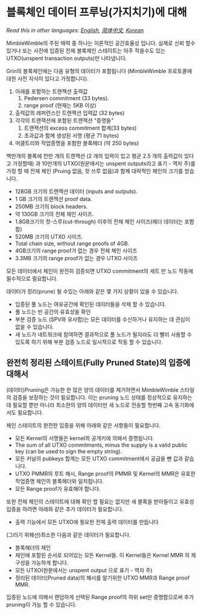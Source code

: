 # 블록체인 데이터 프루닝(가지치기)에 대해

*Read this in other languages: [English](pruning.md), [简体中文](pruning_ZH-CN.md), [Korean](pruning_KR.md)*

MimbleWimble의 주된 매력 중 하나는 이론적인 공간효율성 입니다. 실제로 신뢰 할수 있거나 또는 사전에 입증된 전체 블록체인 스테이트는 아주 작을수도 있는 UTXO(unspent transaction outputs)만 나타냅니다.

Grin의 블록체인에는 다음 유형의 데이터가 포함됩니다 (MimbleWimble 프로토콜에 대한 사전 지식이 있다고 가정합니다).

1. 아래를 포함하는 트랜잭션 출력값
   1. Pedersen commitment (33 bytes).
   2. range proof (현재는 5KB 이상)
2. 출력값의 레퍼런스인 트랜잭션 입력값 (32 bytes)
3. 각각의 트랜잭션에 포함된 트랜잭션 "증명들"
    1. 트랜잭션의 excess commitment 합계(33 bytes)
    2. 초과값과 함께 생성된 서명 (평균 71 bytes)
4. 머클트리와 작업증명을 포함한 블록헤더 (약 250 bytes)

백만개의 블록에 천만 개의 트랜잭션 (2 개의 입력이 있고 평균 2.5 개의 출력값이 있다고 가정할때) 과 10만개의 UTXO(원문에서는 unspent outputs라고 표기 - 역자 주)를 가정 할 때 전체 체인 (Pruing 없음, 컷 쓰루 없음)과 함께 대략적인 체인의 크기를 얻습니다.

* 128GB 크기의 트랜잭션 데이터 (inputs and outputs).
* 1 GB 크기의 트랜잭션 proof data.
* 250MB 크기의 block headers.
* 약 130GB 크기의 전체 체인 사이즈.
* 1.8GB크기의 컷-스루(cut-through) 이후의 전체 체인 사이즈(헤더 데이터는 포함함)
* 520MB 크기의 UTXO 사이즈.
* Total chain size, without range proofs of 4GB.
* 4GB크기의 range proof가 없는 경우 전체 체인 사이즈
* 3.3MB 크기의 range proof가 없는 경우 UTXO 사이즈

모든 데이터에서 체인이 완전히 검증되면 UTXO commitment의 세트 만 노드 작동에 필수적으로 필요합니다.

데이터가 정리(prune) 될 수있는 아래와 같은 몇 가지 상황이 있을 수 있습니다.

* 입증된 풀 노드는 여유공간에 확인된 데이터들을 삭제 할 수 있습니다.
* 풀 노드는 빈 공간의 유효성을 확인
* 부분 검증 노드 (SPV와 유사함)는 모든 데이터를 수신하거나 유지하는 데 관심이 없을 수 있습니다.
* 새 노드가 네트워크에 참여하면 결과적으로 풀 노드가 될지라도 더 빨리 사용할 수있도록 하기 위해 부분 검증 노드로 일시적으로 작동 할 수 있습니다.

## 완전히 정리된 스테이트(Fully Pruned State)의 입증에 대해서

(데이터)Pruning은 가능한 한 많은 양의 데이터를 제거하면서 MimbleWimble 스타일의 검증을 보장하는 것이 필요합니다.
이는 pruning 노드 상태를 정상적으로 유지하는 데 필요할 뿐만 아니라 최소한의 양의 데이터만 새 노드로 전송할 첫번째 고속 동기화에서도 필요합니다.

체인 스테이트의 완전한 입증을 위해 아래와 같은 사항들이 필요합니다.

* 모든 Kernel의 서명들은 kernel의 공개키에 의해서 증명됩니다.
* The sum of all UTXO commitments, minus the supply is a valid public key (can
  be used to sign the empty string).
* 모든 커널의 pubkeys 합계는 모든 UTXO commitment에서 공급을 뺀 값과 같습니다.
* UTXO PMMR의 루트 해시, Range proof의 PMMR 및 Kernel의 MMR은 유효한 작업증명 체인의 블록헤더와 일치힙니다.
* 모든 Range proof가 유효해야 합니다.

또한 전체 체인의 스테이트에 대해 확인 할 필요는 없지만 새 블록을 받아들이고 유효성 입증을 하려면 아래와 같은 추가 데이터가 필요합니다.

* 출력 기능에서 모든 UTXO에 필요한 전체 출력 데이터를 만듭니다

(그러기 위해선)최소한 다음과 같은 데이터가 필요합니다.

* 블록헤더의 체인
* 체인에 포함된 순서로 되어있는 모든 Kernel들. 이 Kernel들은 Kernel MMR 의 재구성을 가능하게 합니다.
* 모든 UTXO(원문에서는 unspent output 으로 표기 - 역자 주)
* 정리된 데이터(Pruned data)의 해시를 알기위한 UTXO MMR과 Range proof MMR.

입증된 노드에 의해서 랜덤하게 선택된 Range proof의 하위 set만 증명함으로써 추가 pruning이 가능 할 수 있습니다.